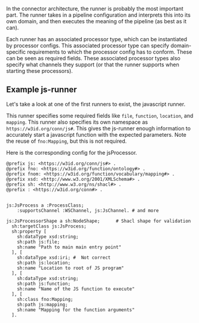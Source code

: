 In the connector architecture, the runner is probably the most important part. The runner takes in a pipeline configuration and interprets this into its own domain, and then executes the meaning of the pipeline (as best as it can).

Each runner has an associated processor type, which can be instantiated by processor configs. This associated processor type can specify domain-specific requirements to which the processor config has to conform. These can be seen as required fields. These associated processor types also specify what channels they support (or that the runner supports when starting these processors).

## Example js-runner

Let's take a look at one of the first runners to exist, the javascript runner.

This runner specifies some required fields like `file`, `function`, `location`, and `mapping`. This runner also specifies its own namespace as `https://w3id.org/conn/js#`. This gives the js-runner enough information to accurately start a javascript function with the expected parameters. Note the reuse of `fno:Mapping`, but this is not required.

Here is the corresponding config for the jsProcessor.

```turtle
@prefix js: <https://w3id.org/conn/js#> .
@prefix fno: <https://w3id.org/function/ontology#> .
@prefix fnom: <https://w3id.org/function/vocabulary/mapping#> .
@prefix xsd: <http://www.w3.org/2001/XMLSchema#> .
@prefix sh: <http://www.w3.org/ns/shacl#> .
@prefix : <https://w3id.org/conn#> .


js:JsProcess a :ProcessClass;
    :supportsChannel :WSChannel, js:JsChannel. # and more

js:JsProcessorShape a sh:NodeShape;      # Shacl shape for validation
  sh:targetClass js:JsProcess;
  sh:property [
    sh:dataType xsd:string;
    sh:path js:file;
    sh:name "Path to main main entry point"
  ], [
    sh:dataType xsd:iri; #  Not correct
    sh:path js:location;
    sh:name "Location to root of JS program"
  ], [
    sh:dataType xsd:string;
    sh:path js:function;
    sh:name "Name of the JS function to execute"
  ], [
    sh:class fno:Mapping; 
    sh:path js:mapping;
    sh:name "Mapping for the function arguments"
  ].
```